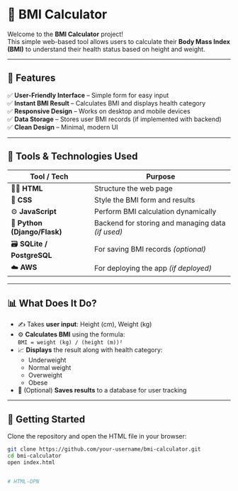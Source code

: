 # 🧮 BMI Calculator

Welcome to the **BMI Calculator** project!  
This simple web-based tool allows users to calculate their **Body Mass Index (BMI)** to understand their health status based on height and weight.

---

## 🌟 Features

✅ **User-Friendly Interface** – Simple form for easy input  
✅ **Instant BMI Result** – Calculates BMI and displays health category  
✅ **Responsive Design** – Works on desktop and mobile devices  
✅ **Data Storage** – Stores user BMI records (if implemented with backend)  
✅ **Clean Design** – Minimal, modern UI  

---

## 🔧 Tools & Technologies Used

| Tool / Tech | Purpose |
|-------------|---------|
| 🧑‍💻 **HTML** | Structure the web page |
| 🎨 **CSS** | Style the BMI form and results |
| ⚙️ **JavaScript** | Perform BMI calculation dynamically |
| 🐍 **Python (Django/Flask)** | Backend for storing and managing data *(if used)* |
| 🗃️ **SQLite / PostgreSQL** | For saving BMI records *(optional)* |
| ☁️ **AWS** | For deploying the app *(if deployed)* |

---

## 📊 What Does It Do?

- ✍️ Takes **user input**: Height (cm), Weight (kg)  
- ⚙️ **Calculates BMI** using the formula:  
  `BMI = weight (kg) / (height (m))²`
- 📈 **Displays** the result along with health category:
  - Underweight
  - Normal weight
  - Overweight
  - Obese
- 💾 (Optional) **Saves results** to a database for user tracking

---

## 🚀 Getting Started

Clone the repository and open the HTML file in your browser:

```bash
git clone https://github.com/your-username/bmi-calculator.git
cd bmi-calculator
open index.html


# HTML-OPN
